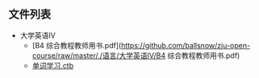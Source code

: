 ##


## 文件列表

- 大学英语IV
    - [B4 综合教程教师用书.pdf](https://github.com/ballsnow/zju-open-course/raw/master/./语言/大学英语IV/B4 综合教程教师用书.pdf)
    - [单词学习.ctb](https://github.com/ballsnow/zju-open-course/raw/master/./语言/大学英语IV/单词学习.ctb)
